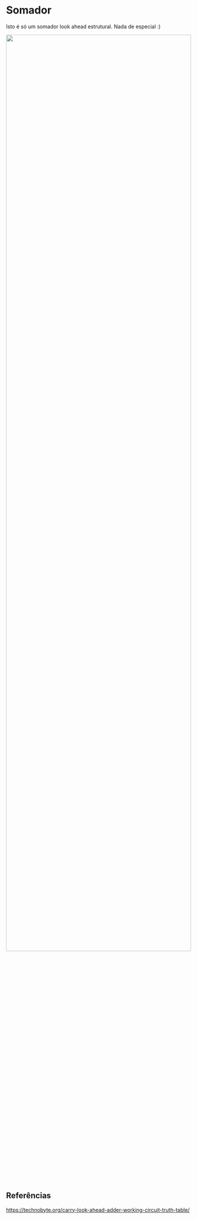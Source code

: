 # Somador

Isto é só um somador look ahead estrutural. Nada de especial :)

<img src="https://technobyte.org/ezoimgfmt/i0.wp.com/technobyte.org/wp-content/uploads/2019/12/2.jpg?w=613&ssl=1&ezimgfmt=ng:webp/ngcb2" height="80%" width="100%"/>

## Referências
https://technobyte.org/carry-look-ahead-adder-working-circuit-truth-table/
